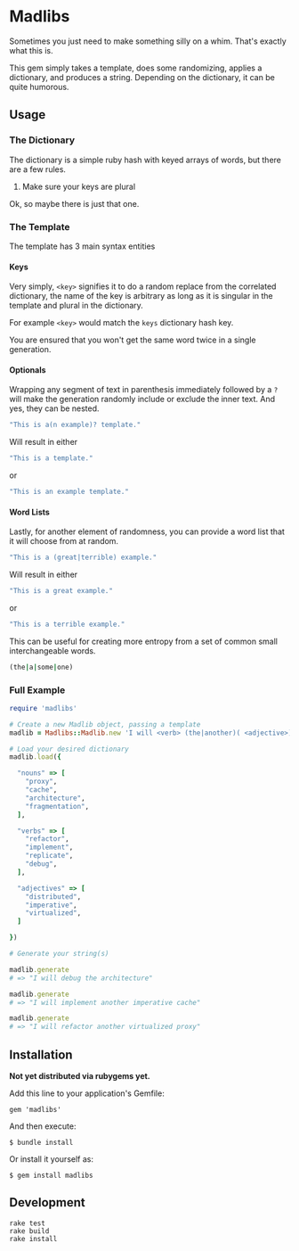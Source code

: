 # Madlibs

Sometimes you just need to make something silly on a whim.  That's exactly
what this is.

This gem simply takes a template, does some randomizing, applies a dictionary,
and produces a string.  Depending on the dictionary, it can be quite humorous.

## Usage

### The Dictionary

The dictionary is a simple ruby hash with keyed arrays of words, but there are
a few rules.

  1. Make sure your keys are plural

Ok, so maybe there is just that one.

### The Template

The template has 3 main syntax entities

#### Keys

Very simply, `<key>` signifies it to do a random replace from the correlated
dictionary, the name of the key is arbitrary as long as it is singular in the
template and plural in the dictionary.

For example `<key>` would match the `keys` dictionary hash key.

You are ensured that you won't get the same word twice in a single generation.

#### Optionals

Wrapping any segment of text in parenthesis immediately followed by a `?` will
make the generation randomly include or exclude the inner text.  And yes, they
can be nested.

```rb
"This is a(n example)? template."
```

Will result in either

```rb
"This is a template."
```

or

```rb
"This is an example template."
```

#### Word Lists

Lastly, for another element of randomness, you can provide a word list that it
will choose from at random.

```rb
"This is a (great|terrible) example."
```

Will result in either

```rb
"This is a great example."
```

or

```rb
"This is a terrible example."
```

This can be useful for creating more entropy from a set of common small
interchangeable words.

```rb
(the|a|some|one)
```

### Full Example

```rb
require 'madlibs'

# Create a new Madlib object, passing a template
madlib = Madlibs::Madlib.new 'I will <verb> (the|another)( <adjective>)? <noun>'

# Load your desired dictionary
madlib.load({

  "nouns" => [
    "proxy",
    "cache",
    "architecture",
    "fragmentation",
  ],

  "verbs" => [
    "refactor",
    "implement",
    "replicate",
    "debug",
  ],

  "adjectives" => [
    "distributed",
    "imperative",
    "virtualized",
  ]

})

# Generate your string(s)

madlib.generate
# => "I will debug the architecture"

madlib.generate
# => "I will implement another imperative cache"

madlib.generate
# => "I will refactor another virtualized proxy"
```

## Installation

**Not yet distributed via rubygems yet.**

Add this line to your application's Gemfile:

    gem 'madlibs'

And then execute:

    $ bundle install

Or install it yourself as:

    $ gem install madlibs

## Development

    rake test
    rake build
    rake install
